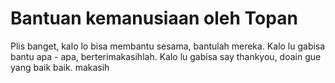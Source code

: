 # Bantuan kemanusiaan oleh Topan
Plis banget, kalo lo bisa membantu sesama, bantulah mereka. Kalo lu gabisa bantu apa - apa, berterimakasihlah. Kalo lu gabisa say thankyou, doain gue yang baik baik. makasih
